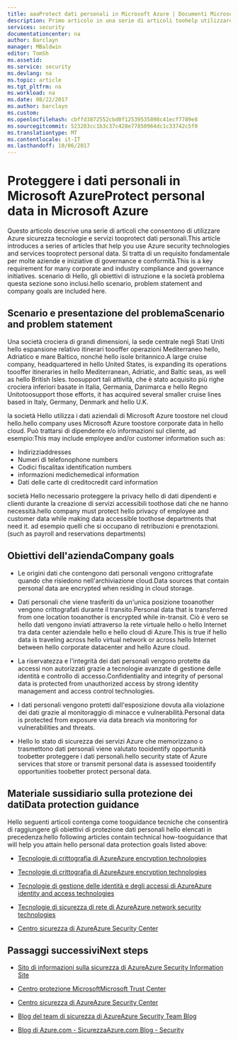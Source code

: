 ```yaml
---
title: aaaProtect dati personali in Microsoft Azure | Documenti Microsoft
description: Primo articolo in una serie di articoli toohelp utilizzare dati personali tooprotect Azure
services: security
documentationcenter: na
author: Barclayn
manager: MBaldwin
editor: TomSh
ms.assetid: 
ms.service: security
ms.devlang: na
ms.topic: article
ms.tgt_pltfrm: na
ms.workload: na
ms.date: 08/22/2017
ms.author: barclayn
ms.custom: 
ms.openlocfilehash: cbffd3872552cbd0f12539535898c41ecf7789e8
ms.sourcegitcommit: 523283cc1b3c37c428e77850964dc1c33742c5f0
ms.translationtype: MT
ms.contentlocale: it-IT
ms.lasthandoff: 10/06/2017
---
```

# <a name="protect-personal-data-in-microsoft-azure"></a><span data-ttu-id="cd8ec-103">Proteggere i dati personali in Microsoft Azure</span><span class="sxs-lookup"><span data-stu-id="cd8ec-103">Protect personal data in Microsoft Azure</span></span>

<span data-ttu-id="cd8ec-104">Questo articolo descrive una serie di articoli che consentono di utilizzare Azure sicurezza tecnologie e servizi tooprotect dati personali.</span><span class="sxs-lookup"><span data-stu-id="cd8ec-104">This article introduces a series of articles that help you use Azure security technologies and services tooprotect personal data.</span></span> <span data-ttu-id="cd8ec-105">Si tratta di un requisito fondamentale per molte aziende e iniziative di governance e conformità.</span><span class="sxs-lookup"><span data-stu-id="cd8ec-105">This is a key requirement for many corporate and industry compliance and governance initiatives.</span></span> <span data-ttu-id="cd8ec-106">scenario di Hello, gli obiettivi di istruzione e la società problema questa sezione sono inclusi.</span><span class="sxs-lookup"><span data-stu-id="cd8ec-106">hello scenario, problem statement and company goals are included here.</span></span>

## <a name="scenario-and-problem-statement"></a><span data-ttu-id="cd8ec-107">Scenario e presentazione del problema</span><span class="sxs-lookup"><span data-stu-id="cd8ec-107">Scenario and problem statement</span></span>

<span data-ttu-id="cd8ec-108">Una società crociera di grandi dimensioni, la sede centrale negli Stati Uniti hello espansione relativo itinerari toooffer operazioni Mediterraneo hello, Adriatico e mare Baltico, nonché hello isole britannico.</span><span class="sxs-lookup"><span data-stu-id="cd8ec-108">A large cruise company, headquartered in hello United States, is expanding its operations toooffer itineraries in hello Mediterranean, Adriatic, and Baltic seas, as well as hello British Isles.</span></span> <span data-ttu-id="cd8ec-109">toosupport tali attività, che è stato acquisito più righe crociera inferiori basate in Italia, Germania, Danimarca e hello Regno Unito</span><span class="sxs-lookup"><span data-stu-id="cd8ec-109">toosupport those efforts, it has acquired several smaller cruise lines based in Italy, Germany, Denmark and hello U.K.</span></span>

<span data-ttu-id="cd8ec-110">la società Hello utilizza i dati aziendali di Microsoft Azure toostore nel cloud hello.</span><span class="sxs-lookup"><span data-stu-id="cd8ec-110">hello company uses Microsoft Azure toostore corporate data in hello cloud.</span></span> <span data-ttu-id="cd8ec-111">Può trattarsi di dipendente e/o informazioni sul cliente, ad esempio:</span><span class="sxs-lookup"><span data-stu-id="cd8ec-111">This may include employee and/or customer information such as:</span></span>

- <span data-ttu-id="cd8ec-112">Indirizzi</span><span class="sxs-lookup"><span data-stu-id="cd8ec-112">addresses</span></span>
- <span data-ttu-id="cd8ec-113">Numeri di telefono</span><span class="sxs-lookup"><span data-stu-id="cd8ec-113">phone numbers</span></span>
- <span data-ttu-id="cd8ec-114">Codici fiscali</span><span class="sxs-lookup"><span data-stu-id="cd8ec-114">tax identification numbers</span></span>
- <span data-ttu-id="cd8ec-115">informazioni mediche</span><span class="sxs-lookup"><span data-stu-id="cd8ec-115">medical information</span></span>
- <span data-ttu-id="cd8ec-116">Dati delle carte di credito</span><span class="sxs-lookup"><span data-stu-id="cd8ec-116">credit card information</span></span>

<span data-ttu-id="cd8ec-117">società Hello necessario proteggere la privacy hello di dati dipendenti e clienti durante la creazione di servizi accessibili toothose dati che ne hanno necessità.</span><span class="sxs-lookup"><span data-stu-id="cd8ec-117">hello company must protect hello privacy of employee and customer data while making data accessible toothose departments that need it.</span></span> <span data-ttu-id="cd8ec-118">ad esempio quelli che si occupano di retribuzioni e prenotazioni.</span><span class="sxs-lookup"><span data-stu-id="cd8ec-118">(such as payroll and reservations departments)</span></span>

## <a name="company-goals"></a><span data-ttu-id="cd8ec-119">Obiettivi dell'azienda</span><span class="sxs-lookup"><span data-stu-id="cd8ec-119">Company goals</span></span> 

- <span data-ttu-id="cd8ec-120">Le origini dati che contengono dati personali vengono crittografate quando che risiedono nell'archiviazione cloud.</span><span class="sxs-lookup"><span data-stu-id="cd8ec-120">Data sources that contain personal data are encrypted when residing in cloud storage.</span></span>

- <span data-ttu-id="cd8ec-121">Dati personali che viene trasferiti da un'unica posizione tooanother vengono crittografati durante il transito.</span><span class="sxs-lookup"><span data-stu-id="cd8ec-121">Personal data that is transferred from one location tooanother is encrypted while in-transit.</span></span> <span data-ttu-id="cd8ec-122">Ciò è vero se hello dati vengono inviati attraverso la rete virtuale hello o hello Internet tra data center aziendale hello e hello cloud di Azure.</span><span class="sxs-lookup"><span data-stu-id="cd8ec-122">This is true if hello data is traveling across hello virtual network or across hello Internet between hello corporate datacenter and hello Azure cloud.</span></span>

- <span data-ttu-id="cd8ec-123">La riservatezza e l'integrità dei dati personali vengono protette da accessi non autorizzati grazie a tecnologie avanzate di gestione delle identità e controllo di accesso.</span><span class="sxs-lookup"><span data-stu-id="cd8ec-123">Confidentiality and integrity of personal data is protected from unauthorized access by strong identity management and access control technologies.</span></span>

- <span data-ttu-id="cd8ec-124">I dati personali vengono protetti dall'esposizione dovuta alla violazione dei dati grazie al monitoraggio di minacce e vulnerabilità.</span><span class="sxs-lookup"><span data-stu-id="cd8ec-124">Personal data is protected from exposure via data breach via monitoring for vulnerabilities and threats.</span></span>

- <span data-ttu-id="cd8ec-125">Hello lo stato di sicurezza dei servizi Azure che memorizzano o trasmettono dati personali viene valutato tooidentify opportunità toobetter proteggere i dati personali.</span><span class="sxs-lookup"><span data-stu-id="cd8ec-125">hello security state of Azure services that store or transmit personal data is assessed tooidentify opportunities toobetter protect personal data.</span></span>

## <a name="data-protection-guidance"></a><span data-ttu-id="cd8ec-126">Materiale sussidiario sulla protezione dei dati</span><span class="sxs-lookup"><span data-stu-id="cd8ec-126">Data protection guidance</span></span>

<span data-ttu-id="cd8ec-127">Hello seguenti articoli contenga come tooguidance tecniche che consentirà di raggiungere gli obiettivi di protezione dati personali hello elencati in precedenza:</span><span class="sxs-lookup"><span data-stu-id="cd8ec-127">hello following articles contain technical how-tooguidance that will help you attain hello personal data protection goals listed above:</span></span>

- [<span data-ttu-id="cd8ec-128">Tecnologie di crittografia di Azure</span><span class="sxs-lookup"><span data-stu-id="cd8ec-128">Azure encryption technologies</span></span>](protect-personal-data-at-rest.md)

- [<span data-ttu-id="cd8ec-129">Tecnologie di crittografia di Azure</span><span class="sxs-lookup"><span data-stu-id="cd8ec-129">Azure encryption technologies</span></span>](protect-personal-data-in-transit-encryption.md)

- [<span data-ttu-id="cd8ec-130">Tecnologie di gestione delle identità e degli accessi di Azure</span><span class="sxs-lookup"><span data-stu-id="cd8ec-130">Azure identity and access technologies</span></span>](protect-personal-data-identity-access-controls.md)

- [<span data-ttu-id="cd8ec-131">Tecnologie di sicurezza di rete di Azure</span><span class="sxs-lookup"><span data-stu-id="cd8ec-131">Azure network security technologies</span></span>](protect-personal-data-network-security.md)

- [<span data-ttu-id="cd8ec-132">Centro sicurezza di Azure</span><span class="sxs-lookup"><span data-stu-id="cd8ec-132">Azure Security Center</span></span>](protect-personal-data-azure-security-center.md)



## <a name="next-steps"></a><span data-ttu-id="cd8ec-133">Passaggi successivi</span><span class="sxs-lookup"><span data-stu-id="cd8ec-133">Next steps</span></span>

- [<span data-ttu-id="cd8ec-134">Sito di informazioni sulla sicurezza di Azure</span><span class="sxs-lookup"><span data-stu-id="cd8ec-134">Azure Security Information Site</span></span>](https://aka.ms/AzureSecInfo)

- [<span data-ttu-id="cd8ec-135">Centro protezione Microsoft</span><span class="sxs-lookup"><span data-stu-id="cd8ec-135">Microsoft Trust Center</span></span>](https://www.microsoft.com/TrustCenter/default.aspx)

- [<span data-ttu-id="cd8ec-136">Centro sicurezza di Azure</span><span class="sxs-lookup"><span data-stu-id="cd8ec-136">Azure Security Center</span></span>](https://azure.microsoft.com/services/security-center/)

- [<span data-ttu-id="cd8ec-137">Blog del team di sicurezza di Azure</span><span class="sxs-lookup"><span data-stu-id="cd8ec-137">Azure Security Team Blog</span></span>](https://www.azuresecurityorg)

- [<span data-ttu-id="cd8ec-138">Blog di Azure.com - Sicurezza</span><span class="sxs-lookup"><span data-stu-id="cd8ec-138">Azure.com Blog - Security</span></span>](https://azure.microsoft.com/blog/topics/security/)
